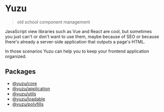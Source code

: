# Yuzu

> old school component management

JavaScript view libraries such as Vue and React are cool, but sometimes you just can't or don't want to use them, maybe because of SEO or because there's already a server-side application that outputs a page's HTML.

In those scenarios Yuzu can help you to keep your frontend application organized.

## Packages

- [@yuzu/core](packages/core)
- [@yuzu/application](packages/application)
- [@yuzu/utils](packages/utils)
- [@yuzu/loadable](packages/loadable)
- [@yuzu/polyfills](packages/polyfills)
